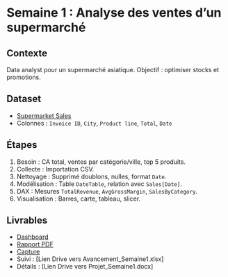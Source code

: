 # Semaine 1 : Analyse des ventes d’un supermarché

## Contexte
Data analyst pour un supermarché asiatique. Objectif : optimiser stocks et promotions.

## Dataset
- [Supermarket Sales](https://www.kaggle.com/datasets/aungpyiaye/supermarket-sales)
- Colonnes : `Invoice ID`, `City`, `Product line`, `Total`, `Date`

## Étapes
1. Besoin : CA total, ventes par catégorie/ville, top 5 produits.
2. Collecte : Importation CSV.
3. Nettoyage : Supprimé doublons, nulles, format `Date`.
4. Modélisation : Table `DateTable`, relation avec `Sales[Date]`.
5. DAX : Mesures `TotalRevenue`, `AvgGrossMargin`, `SalesByCategory`.
6. Visualisation : Barres, carte, tableau, slicer.

## Livrables
- [Dashboard](Supermarket_Sales_Dashboard_Week1.pbix)
- [Rapport PDF](Supermarket_Sales_Report_Week1.pdf)
- [Capture](dashboard_screenshot.png)
- Suivi : [Lien Drive vers Avancement_Semaine1.xlsx]
- Détails : [Lien Drive vers Projet_Semaine1.docx]
